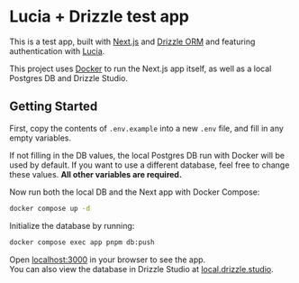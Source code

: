 # Lucia + Drizzle test app

This is a test app, built with [Next.js](https://nextjs.org/) and [Drizzle ORM](https://orm.drizzle.team/) and featuring authentication with [Lucia](https://lucia-auth.com/).

This project uses [Docker](https://www.docker.com/) to run the Next.js app itself, as well as a local Postgres DB and Drizzle Studio.

## Getting Started

First, copy the contents of `.env.example` into a new `.env` file, and fill in any empty variables.

If not filling in the DB values, the local Postgres DB run with Docker will be used by default. If you want to use a different database, feel free to change these values. **All other variables are required.**

Now run both the local DB and the Next app with Docker Compose:

```bash
docker compose up -d
```

Initialize the database by running:

```bash
docker compose exec app pnpm db:push
```

Open [localhost:3000](http://localhost:3000) in your browser to see the app. \
You can also view the database in Drizzle Studio at [local.drizzle.studio](https://local.drizzle.studio/).
